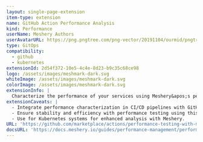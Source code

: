 ```yaml
---
layout: single-page-extension
item-type: extension
name: GitHub Action Performance Analysis
kind: Performance
userName: Meshery Authors
userAvatarURL: https://png.pngtree.com/png-vector/20191104/ourmid/pngtree-businessman-avatar-cartoon-style-png-image_1953664.jpg
type: GitOps
compatibility: 
  - github
  - kubernetes
extensionId: 2d54f372-10e5-4c4e-8d23-b9c35c68ce98
logo: /assets/images/meshmark-dark.svg
whiteImage: /assets/images/meshmark-dark.svg
colorImage: /assets/images/meshmark-dark.svg
extensionInfo: |
  Characterize the performance of your services using Meshery&apos;s performance analysis GitHub Action to benchmark and visually compare percentiles (e.g. P99) over time.
extensionCaveats: |
  - Integrate performance characterization in CI/CD pipelines with GitHub Action Performance Analysis.
  - Ensure stability and efficiency with performance testing using this action.
  - Use for Kubernetes systems for enhanced analysis with Meshery.
URL: 'https://github.com/marketplace/actions/performance-testing-with-meshery'
docsURL: 'https://docs.meshery.io/guides/performance-management/performance-management'
---
```


